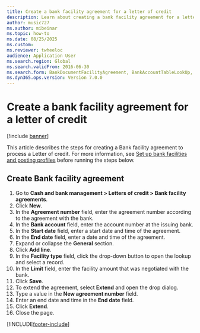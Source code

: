 ```yaml
--- 
title: Create a bank facility agreement for a letter of credit
description: Learn about creating a bank facility agreement for a letter of credit, including a detailed step-by-step process, which uses the demo company "USMF".
author: music727
ms.author: mibeinar
ms.topic: how-to
ms.date: 08/25/2025
ms.custom:
ms.reviewer: twheeloc
audience: Application User
ms.search.region: Global
ms.search.validFrom: 2016-06-30
ms.search.form: BankDocumentFacilityAgreement, BankAccountTableLookUp, BankDocumentFacilityAgreementExtension, DefaultDashboard
ms.dyn365.ops.version: Version 7.0.0 
---
```


# Create a bank facility agreement for a letter of credit

[!include [banner](../../includes/banner.md)]

This article describes the steps for creating a Bank facility agreement to process a Letter of credit. For more information, see [Set up bank facilities and posting profiles](set-up-bank-facilities-posting-profiles-letter-credit.md) before running the steps below. 


## Create Bank facility agreement
1. Go to **Cash and bank management > Letters of credit > Bank facility agreements**.
2. Click **New**.
3. In the **Agreement number** field, enter the agreement number according to the agreement with the bank.
4. In the **Bank account** field, enter the account number at the issuing bank.
5. In the **Start date** field, enter a start date and time of the agreement.
7. In the **End date** field, enter a date and time of the agreement.
8. Expand or collapse the **General** section.
9. Click **Add line**.
10. In the **Facility type** field, click the drop-down button to open the lookup and select a record.
11. In the **Limit** field, enter the facility amount that was negotiated with the bank.
12. Click **Save**.
13. To extend the agreement, select **Extend** and open the drop dialog.
14. Type a value in the **New agreement number** field.
15. Enter an end date and time in the **End date** field.
18. Click **Extend**.
19. Close the page.



[!INCLUDE[footer-include](../../../includes/footer-banner.md)]
